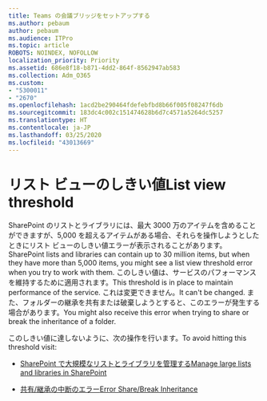 ```yaml
---
title: Teams の会議ブリッジをセットアップする
ms.author: pebaum
author: pebaum
ms.audience: ITPro
ms.topic: article
ROBOTS: NOINDEX, NOFOLLOW
localization_priority: Priority
ms.assetid: 686e8f18-b871-4dd2-864f-8562947ab583
ms.collection: Adm_O365
ms.custom:
- "5300011"
- "2670"
ms.openlocfilehash: 1acd2be290464fdefebfbd8b66f005f08247f6db
ms.sourcegitcommit: 183dc4c002c151474628b6d7c4571a5264dc5257
ms.translationtype: HT
ms.contentlocale: ja-JP
ms.lasthandoff: 03/25/2020
ms.locfileid: "43013669"
---
```

# <a name="list-view-threshold"></a><span data-ttu-id="14402-102">リスト ビューのしきい値</span><span class="sxs-lookup"><span data-stu-id="14402-102">List view threshold</span></span>

<span data-ttu-id="14402-103">SharePoint のリストとライブラリには、最大 3000 万のアイテムを含めることができますが、5,000 を超えるアイテムがある場合、それらを操作しようとしたときにリスト ビューのしきい値エラーが表示されることがあります。</span><span class="sxs-lookup"><span data-stu-id="14402-103">SharePoint lists and libraries can contain up to 30 million items, but when they have more than 5,000 items, you might see a list view threshold error when you try to work with them.</span></span> <span data-ttu-id="14402-104">このしきい値は、サービスのパフォーマンスを維持するために適用されます。</span><span class="sxs-lookup"><span data-stu-id="14402-104">This threshold is in place to maintain performance of the service.</span></span> <span data-ttu-id="14402-105">これは変更できません。</span><span class="sxs-lookup"><span data-stu-id="14402-105">It can't be changed.</span></span> <span data-ttu-id="14402-106">また、フォルダーの継承を共有または破棄しようとすると、このエラーが発生する場合があります。</span><span class="sxs-lookup"><span data-stu-id="14402-106">You might also receive this error when trying to share or break the inheritance of a folder.</span></span>

<span data-ttu-id="14402-107">このしきい値に達しないように、次の操作を行います。</span><span class="sxs-lookup"><span data-stu-id="14402-107">To avoid hitting this threshold visit:</span></span>

- [<span data-ttu-id="14402-108">SharePoint で大規模なリストとライブラリを管理する</span><span class="sxs-lookup"><span data-stu-id="14402-108">Manage large lists and libraries in SharePoint</span></span>](https://support.office.com/article/manage-large-lists-and-libraries-in-sharepoint-b8588dae-9387-48c2-9248-c24122f07c59)

- [<span data-ttu-id="14402-109">共有/継承の中断のエラー</span><span class="sxs-lookup"><span data-stu-id="14402-109">Error Share/Break Inheritance</span></span>](https://docs.microsoft.com/SharePoint/troubleshoot/lists-and-libraries/error-share-break-inheritance)

